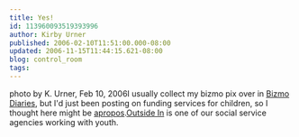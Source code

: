 ```yaml
---
title: Yes!
id: 113960093519393996
author: Kirby Urner
published: 2006-02-10T11:51:00.000-08:00
updated: 2006-11-15T11:44:15.621-08:00
blog: control_room
tags: 
---
```


[](http://photos1.blogger.com/blogger/1134/545/1600/outsideinbizmo.jpg)photo by K. Urner, Feb 10, 2006I usually collect my bizmo pix over in [Bizmo Diaries](http://mybizmo.blogspot.com/), but I'd just been posting on funding services for children, so I thought here might be [apropos](http://www.answers.com/apropos&r=67).[Outside In](http://www.outsidein.org/) is one of our social service agencies working with youth.